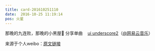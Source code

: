 ```yaml
---
title: card-201610251110
date:  2016-10-25 11:19:14
pos: 火星
---
```

那晚的九连败，那晚的小黑屋🙈 分享单曲<a  href="https://weibo.cn/sinaurl?u=http%3A%2F%2F163.lu%2FTrUCI1" data-hide=""><span class='url-icon'><img style='width: 1rem;height: 1rem' src='https://h5.sinaimg.cn/upload/2015/09/25/3/timeline_card_small_web_default.png'></span><span class="surl-text">ui underscore2</span></a>（<a href='/n/网易云音乐'>@网易云音乐</a>） 

来源于个人weibo：[原文链接](https://m.weibo.cn/status/EerzDBx55?mblogid=EerzDBx55)